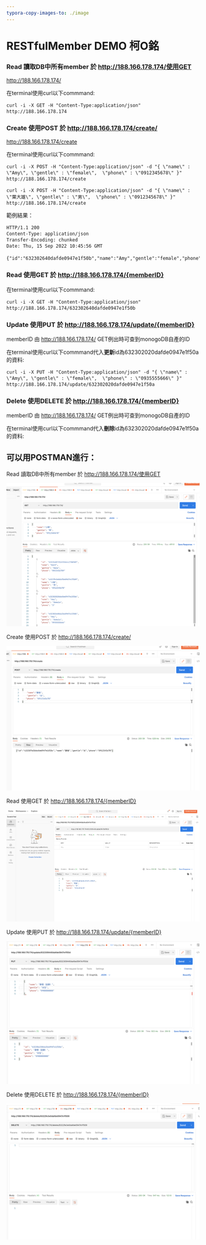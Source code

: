 ```yaml
---
typora-copy-images-to: ./image
---
```


# RESTfulMember   DEMO  柯O銘  



### Read 讀取DB中所有member 於 http://188.166.178.174/使用GET

http://188.166.178.174/

在terminal使用curl以下commmand:

```
curl -i -X GET -H "Content-Type:application/json" http://188.166.178.174
```



### Create 使用POST 於 http://188.166.178.174/create/

http://188.166.178.174/create

在terminal使用curl以下commmand:

```
curl -i -X POST -H "Content-Type:application/json" -d "{ \"name\" : \"Amy\", \"gentle\" : \"female\",  \"phone\" : \"0912345678\" }" http://188.166.178.174/create
```

```
curl -i -X POST -H "Content-Type:application/json" -d "{ \"name\" : \"葉大雄\", \"gentle\" : \"男\",  \"phone\" : \"0912345678\" }" http://188.166.178.174/create
```

範例結果：

```
HTTP/1.1 200 
Content-Type: application/json
Transfer-Encoding: chunked
Date: Thu, 15 Sep 2022 10:45:56 GMT

{"id":"632302640dafde0947e1f50b","name":"Amy","gentle":"female","phone":"0935555666"}
```



### Read 使用GET 於 http://188.166.178.174/{memberID}

在terminal使用curl以下commmand:

```
curl -i -X GET -H "Content-Type:application/json" http://188.166.178.174/632302640dafde0947e1f50b
```



### Update  使用PUT 於 http://188.166.178.174/update/{memberID}

memberID 由 http://188.166.178.174/ GET例出時可查到monogoDB自產的ID

在terminal使用curl以下commmand代入**更新**id為632302020dafde0947e1f50a的資料:

```
curl -i -X PUT -H "Content-Type:application/json" -d "{ \"name\" : \"Amy\", \"gentle\" : \"female\",  \"phone\" : \"0935555666\" }" http://188.166.178.174/update/632302020dafde0947e1f50a
```



### Delete 使用DELETE 於 http://188.166.178.174/{memberID}

memberID 由 http://188.166.178.174/ GET例出時可查到monogoDB自產的ID

在terminal使用curl以下commmand代入**刪除**id為632302020dafde0947e1f50a的資料:





## 可以用POSTMAN進行： 

#### 

Read 讀取DB中所有member 於 http://188.166.178.174/使用GET

![Snipaste_2022-09-15_19-06-52](image/Snipaste_2022-09-15_19-06-52.png)



Create 使用POST 於 http://188.166.178.174/create/

![](image/Snipaste_2022-09-15_19-08-32.png)





Read 使用GET 於 http://188.166.178.174/{memberID}



![Snipaste_2022-09-15_19-15-41](image/Snipaste_2022-09-15_19-15-41-3240591.png)



Update  使用PUT 於 http://188.166.178.174/update/{memberID}

![Snipaste_2022-09-15_19-19-24](image/Snipaste_2022-09-15_19-19-24.png)



Delete 使用DELETE 於 http://188.166.178.174/{memberID}

![Snipaste_2022-09-15_19-20-28](image/Snipaste_2022-09-15_19-20-28.png)

